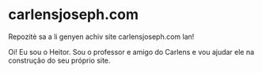 # carlensjoseph.com
Repozitè sa a li genyen achiv site carlensjoseph.com lan!

Oi! Eu sou o Heitor. Sou o professor e amigo do Carlens e vou ajudar ele na construção do seu próprio site.